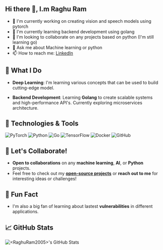 ## Hi there 👋, I.m **Raghu Ram**

- 🔭 I'm currently working on creating vision and speech models using pytorch
- 🌱 I'm currently learning backend development using golang
- 👯 I'm looking to collaborate on any projects based on python (I'm still learning go)
- 💬 Ask me about Machine learning or python
- 📫 How to reach me: <a href="https://linkedin.com/in/raghu-ram-sai-lingutla-atom" target="blank">LinkedIn</a>

## 🚀 What I Do

* **Deep Learning**: I'm learning various concepts that can be used to build cutting-edge model.

* **Backend Development**: Learning **Golang** to create scalable systems and high-performance API's. Currently exploring microservices architecture.

## 🔧 Technologies & Tools

![PyTorch](https://img.shields.io/badge/-PyTorch-EE4C2C?style=flat\&logo=pytorch\&logoColor=white)
![Python](https://img.shields.io/badge/-Python-3776AB?style=flat\&logo=python\&logoColor=white)
![Go](https://img.shields.io/badge/-Go-00ADD8?style=flat\&logo=go\&logoColor=white)
![TensorFlow](https://img.shields.io/badge/-TensorFlow-FF6F00?style=flat\&logo=tensorflow\&logoColor=white)
![Docker](https://img.shields.io/badge/-Docker-2496ED?style=flat\&logo=docker\&logoColor=white)
![GitHub](https://img.shields.io/badge/-GitHub-181717?style=flat\&logo=github\&logoColor=white)

## 🤝 Let's Collaborate!

* **Open to collaborations** on any **machine learning**, **AI**, or **Python** projects.
* Feel free to check out my **[open-source projects](https://github.com/RaghuRam2005)** or **reach out to me** for interesting ideas or challenges!

## 💬 Fun Fact

* I'm also a big fan of learning about lastest **vulnerabilities** in different applications.

## 📈 GitHub Stats

![\<RaghuRam2005>'s GitHub Stats](https://github-readme-stats.vercel.app/api?username=RaghuRam2005\&show_icons=true\&count_private=true\&hide=prs\&theme=tokyonight)
